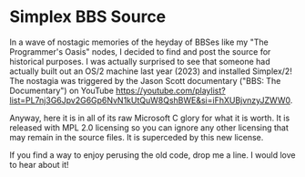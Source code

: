 # Simplex BBS Source

In a wave of nostagic memories of the heyday of BBSes like my "The Programmer's Oasis" nodes, I decided to find and post the source for historical purposes.  I 
was actually surprised to see that someone had actually built out an OS/2 machine last year (2023) and installed Simplex/2!  The nostagia was triggered
by the Jason Scott documentary ("BBS: The Documentary") on YouTube https://youtube.com/playlist?list=PL7nj3G6Jpv2G6Gp6NvN1kUtQuW8QshBWE&si=iFhXUBjvnzyJZWW0.

Anyway, here it is in all of its raw Microsoft C glory for what it is worth.  It is released with MPL 2.0 licensing so you can ignore any other licensing
that may remain in the source files.  It is superceded by this new license.

If you find a way to enjoy perusing the old code, drop me a line.  I would love to hear about it!
